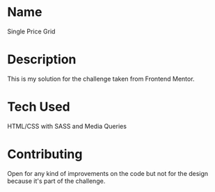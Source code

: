 # Name

Single Price Grid

# Description
This is my solution for the challenge taken from Frontend Mentor. 

# Tech Used
HTML/CSS with SASS and Media Queries

# Contributing

Open for any kind of improvements on the code but not for the design because it's part of the challenge.
